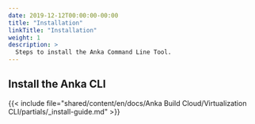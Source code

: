 ```yaml
---
date: 2019-12-12T00:00:00-00:00
title: "Installation"
linkTitle: "Installation"
weight: 1
description: >
  Steps to install the Anka Command Line Tool.
---
```


## Install the Anka CLI
{{< include file="shared/content/en/docs/Anka Build Cloud/Virtualization CLI/partials/_install-guide.md" >}}
